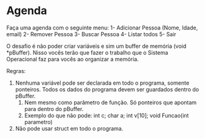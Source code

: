 # Agenda

Faça uma agenda com o seguinte menu:
1- Adicionar Pessoa (Nome, Idade, email)
2- Remover Pessoa
3- Buscar Pessoa
4- Listar todos
5- Sair
 
O desafio é não poder criar variáveis e sim um buffer de memória (void *pBuffer). Nisso vocês terão que fazer o trabalho que o Sistema Operacional faz para vocês ao organizar a memória.
 
Regras:

1. Nenhuma variável pode ser declarada em todo o programa, somente ponteiros. Todos os dados do programa devem ser guardados dentro do pBuffer.
    1. Nem mesmo como parâmetro de função. Só ponteiros que apontam para dentro do pBuffer.
    2. Exemplo do que não pode: int c; char a; int v[10];  void Funcao(int parametro)
2. Não pode usar struct em todo o programa.

